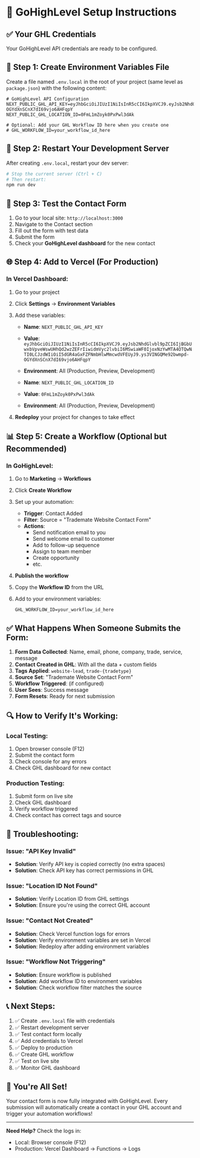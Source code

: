 # 🔐 GoHighLevel Setup Instructions

## ✅ Your GHL Credentials

Your GoHighLevel API credentials are ready to be configured.

## 📝 Step 1: Create Environment Variables File

Create a file named `.env.local` in the root of your project (same level as `package.json`) with the following content:

```env
# GoHighLevel API Configuration
NEXT_PUBLIC_GHL_API_KEY=eyJhbGciOiJIUzI1NiIsInR5cCI6IkpXVCJ9.eyJsb2NhdGlvbl9pZCI6IjBGbUwxbVpveWswUHhQd2wzZEFrIiwidmVyc2lvbiI6MSwiaWF0IjoxNzYwMTA4OTQwNTI0LCJzdWIiOiI5dGR4aGxFZFNmbHlwMmcwdVFEUyJ9.ys3VINGQMe92bwmpd-OGYdXnSCnX7dI69vjo6AHFqpY
NEXT_PUBLIC_GHL_LOCATION_ID=0FmL1mZoyk0PxPwl3dAk

# Optional: Add your GHL Workflow ID here when you create one
# GHL_WORKFLOW_ID=your_workflow_id_here
```

## 🚀 Step 2: Restart Your Development Server

After creating `.env.local`, restart your dev server:

```bash
# Stop the current server (Ctrl + C)
# Then restart:
npm run dev
```

## 🧪 Step 3: Test the Contact Form

1. Go to your local site: `http://localhost:3000`
2. Navigate to the Contact section
3. Fill out the form with test data
4. Submit the form
5. Check your **GoHighLevel dashboard** for the new contact

## 🌐 Step 4: Add to Vercel (For Production)

### In Vercel Dashboard:
1. Go to your project
2. Click **Settings** → **Environment Variables**
3. Add these variables:
   - **Name**: `NEXT_PUBLIC_GHL_API_KEY`
   - **Value**: `eyJhbGciOiJIUzI1NiIsInR5cCI6IkpXVCJ9.eyJsb2NhdGlvbl9pZCI6IjBGbUwxbVpveWswUHhQd2wzZEFrIiwidmVyc2lvbiI6MSwiaWF0IjoxNzYwMTA4OTQwNTI0LCJzdWIiOiI5dGR4aGxFZFNmbHlwMmcwdVFEUyJ9.ys3VINGQMe92bwmpd-OGYdXnSCnX7dI69vjo6AHFqpY`
   - **Environment**: All (Production, Preview, Development)

   - **Name**: `NEXT_PUBLIC_GHL_LOCATION_ID`
   - **Value**: `0FmL1mZoyk0PxPwl3dAk`
   - **Environment**: All (Production, Preview, Development)

4. **Redeploy** your project for changes to take effect

## 📊 Step 5: Create a Workflow (Optional but Recommended)

### In GoHighLevel:
1. Go to **Marketing** → **Workflows**
2. Click **Create Workflow**
3. Set up your automation:
   - **Trigger**: Contact Added
   - **Filter**: Source = "Trademate Website Contact Form"
   - **Actions**: 
     - Send notification email to you
     - Send welcome email to customer
     - Add to follow-up sequence
     - Assign to team member
     - Create opportunity
     - etc.

4. **Publish the workflow**
5. Copy the **Workflow ID** from the URL
6. Add to your environment variables:
   ```
   GHL_WORKFLOW_ID=your_workflow_id_here
   ```

## ✅ What Happens When Someone Submits the Form:

1. **Form Data Collected**: Name, email, phone, company, trade, service, message
2. **Contact Created in GHL**: With all the data + custom fields
3. **Tags Applied**: `website-lead`, `trade-{tradetype}`
4. **Source Set**: "Trademate Website Contact Form"
5. **Workflow Triggered**: (if configured)
6. **User Sees**: Success message
7. **Form Resets**: Ready for next submission

## 🔍 How to Verify It's Working:

### Local Testing:
1. Open browser console (F12)
2. Submit the contact form
3. Check console for any errors
4. Check GHL dashboard for new contact

### Production Testing:
1. Submit form on live site
2. Check GHL dashboard
3. Verify workflow triggered
4. Check contact has correct tags and source

## 🚨 Troubleshooting:

### Issue: "API Key Invalid"
- **Solution**: Verify API key is copied correctly (no extra spaces)
- **Solution**: Check API key has correct permissions in GHL

### Issue: "Location ID Not Found"
- **Solution**: Verify Location ID from GHL settings
- **Solution**: Ensure you're using the correct GHL account

### Issue: "Contact Not Created"
- **Solution**: Check Vercel function logs for errors
- **Solution**: Verify environment variables are set in Vercel
- **Solution**: Redeploy after adding environment variables

### Issue: "Workflow Not Triggering"
- **Solution**: Ensure workflow is published
- **Solution**: Add workflow ID to environment variables
- **Solution**: Check workflow filter matches the source

## 📞 Next Steps:

1. ✅ Create `.env.local` file with credentials
2. ✅ Restart development server
3. ✅ Test contact form locally
4. ✅ Add credentials to Vercel
5. ✅ Deploy to production
6. ✅ Create GHL workflow
7. ✅ Test on live site
8. ✅ Monitor GHL dashboard

## 🎉 You're All Set!

Your contact form is now fully integrated with GoHighLevel. Every submission will automatically create a contact in your GHL account and trigger your automation workflows!

---

**Need Help?** Check the logs in:
- Local: Browser console (F12)
- Production: Vercel Dashboard → Functions → Logs

